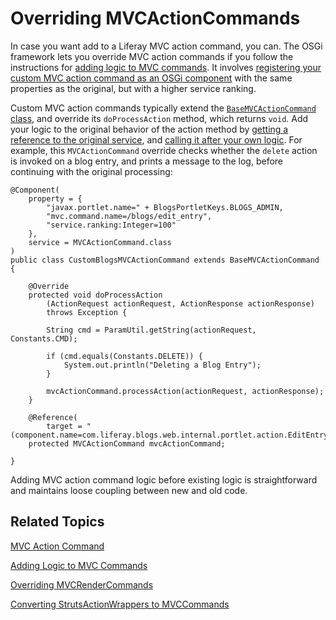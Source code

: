 # Overriding MVCActionCommands [](id=overriding-mvcactioncommand)

In case you want add to a Liferay MVC action command, you can. The OSGi
framework lets you override MVC action commands if you follow the instructions
for [adding logic to MVC commands](/develop/tutorials/-/knowledge_base/7-1/adding-logic-to-mvc-commands).
It involves [registering your custom MVC action command as an OSGi component](/develop/tutorials/-/knowledge_base/7-1/adding-logic-to-mvc-commands#publish-as-a-component)
with the same properties as the original, but with a higher service ranking.

Custom MVC action commands typically extend the [`BaseMVCActionCommand` class](@platform-ref@/7.1-latest/javadocs/portal-kernel/com/liferay/portal/kernel/portlet/bridges/mvc/BaseMVCActionCommand.html),
and override its `doProcessAction` method, which returns `void`. Add your logic
to the original behavior of the action method by
[getting a reference to the original service](/develop/tutorials/-/knowledge_base/7-1/adding-logic-to-mvc-commands#refer-to-the-original-implementation),
and [calling it after your own logic](/develop/tutorials/-/knowledge_base/7-1/adding-logic-to-mvc-commands#add-the-logic).
For example, this `MVCActionCommand` override checks whether the `delete` action
is invoked on a blog entry, and prints a message to the log, before continuing
with the original processing:

    @Component(
        property = { 
            "javax.portlet.name=" + BlogsPortletKeys.BLOGS_ADMIN, 
            "mvc.command.name=/blogs/edit_entry",
            "service.ranking:Integer=100" 
        }, 
        service = MVCActionCommand.class
    )
    public class CustomBlogsMVCActionCommand extends BaseMVCActionCommand {

        @Override
        protected void doProcessAction
            (ActionRequest actionRequest, ActionResponse actionResponse) 
            throws Exception {

            String cmd = ParamUtil.getString(actionRequest, Constants.CMD);

            if (cmd.equals(Constants.DELETE)) {
                System.out.println("Deleting a Blog Entry");
            }

            mvcActionCommand.processAction(actionRequest, actionResponse);
        }

        @Reference(
            target = "(component.name=com.liferay.blogs.web.internal.portlet.action.EditEntryMVCActionCommand)")
        protected MVCActionCommand mvcActionCommand;

    }

Adding MVC action command logic before existing logic is straightforward and
maintains loose coupling between new and old code. 

## Related Topics [](id=related-topics)

[MVC Action Command](/develop/tutorials/-/knowledge_base/7-1/mvc-action-command)

[Adding Logic to MVC Commands](/develop/tutorials/-/knowledge_base/7-1/adding-logic-to-mvc-commands)

[Overriding MVCRenderCommands](/develop/tutorials/-/knowledge_base/7-1/overriding-mvcrendercommand)

[Converting StrutsActionWrappers to MVCCommands](/develop/tutorials/-/knowledge_base/7-1/converting-strutsactionwrappers-to-mvccommands)

